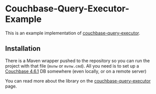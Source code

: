 # Couchbase-Query-Executor-Example

This is an example implementation of [couchbase-query-executor](https://github.com/TeamWanari/couchbase-query-executor/).

## Installation

There is a Maven wrapper pushed to the repository so you can run the project with that file (`mvnw` or `mvnw.cmd`). All you need is to set up a [Couchbase 4.6.1](https://www.couchbase.com/downloads) DB somewhere (even locally, or on a remote server)

You can read more about the library on the [couchbase-query-executor](https://github.com/TeamWanari/couchbase-query-executor/) page.
